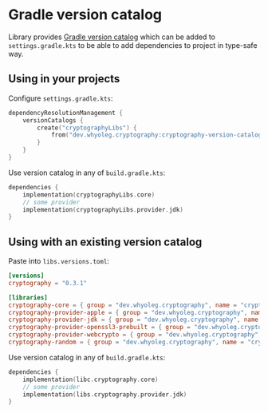 # Gradle version catalog

Library provides [Gradle version catalog](https://docs.gradle.org/current/userguide/platforms.html#sec:importing-published-catalog)
which can be added to `settings.gradle.kts` to be able to add dependencies to project in type-safe way.

## Using in your projects

Configure `settings.gradle.kts`:

```kotlin
dependencyResolutionManagement {
    versionCatalogs {
        create("cryptographyLibs") {
            from("dev.whyoleg.cryptography:cryptography-version-catalog:0.3.1")
        }
    }
}
```

Use version catalog in any of `build.gradle.kts`:

```kotlin
dependencies {
    implementation(cryptographyLibs.core)
    // some provider
    implementation(cryptographyLibs.provider.jdk)
}
```

## Using with an existing version catalog

Paste into `libs.versions.toml`:

```toml
[versions]
cryptography = "0.3.1"

[libraries]
cryptography-core = { group = "dev.whyoleg.cryptography", name = "cryptography-core", version.ref = "cryptography" }
cryptography-provider-apple = { group = "dev.whyoleg.cryptography", name = "cryptography-provider-apple", version.ref = "cryptography" }
cryptography-provider-jdk = { group = "dev.whyoleg.cryptography", name = "cryptography-provider-jdk", version.ref = "cryptography" }
cryptography-provider-openssl3-prebuilt = { group = "dev.whyoleg.cryptography", name = "cryptography-provider-openssl3-prebuilt", version.ref = "cryptography" }
cryptography-provider-webcrypto = { group = "dev.whyoleg.cryptography", name = "cryptography-provider-webcrypto", version.ref = "cryptography" }
cryptography-random = { group = "dev.whyoleg.cryptography", name = "cryptography-random", version.ref = "cryptography" }
```

Use version catalog in any of `build.gradle.kts`:

```kotlin
dependencies {
    implementation(libc.cryptography.core)
    // some provider
    implementation(libs.cryptography.provider.jdk)
}
```
